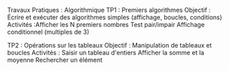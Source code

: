 Travaux Pratiques : Algorithmique
TP1 : Premiers algorithmes
Objectif : Écrire et exécuter des algorithmes simples (affichage, boucles, conditions)
Activités :Afficher les N premiers nombres
Test pair/impair
Affichage conditionnel (multiples de 3)



TP2 : Opérations sur les tableaux
Objectif : Manipulation de tableaux et boucles
Activités :
Saisir un tableau d'entiers
Afficher la somme et la moyenne
Rechercher un élément

